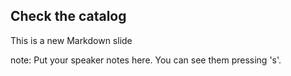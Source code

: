 ##  Check the catalog

This is a new Markdown slide

note:
    Put your speaker notes here.
    You can see them pressing 's'.
